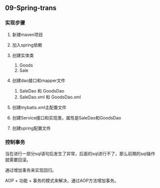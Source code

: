 ## 09-Spring-trans

### 实现步骤

1. 新建maven项目
2. 加入spring依赖
3. 创建实体类
    
    1. Goods
    2. Sale
    
4. 创建dao接口和mapper文件
    
    1. SaleDao 和 GoodsDao
    2. SaleDao.xml 和 GoodsDao.xml
    
5. 创建mybatis.xml主配置文件
6. 创建Service接口和实现类，属性是SaleDao和GoodsDao
7. 创建spring配置文件

### 控制事务

当在进行一部分sql语句后发生了异常，后面的sql进行不了，那么前期的sql操作就需要回滚。

通过增加事务来实现回归。

AOP + 功能 + 事务的模式来解决，通过AOP方法增加事务。



